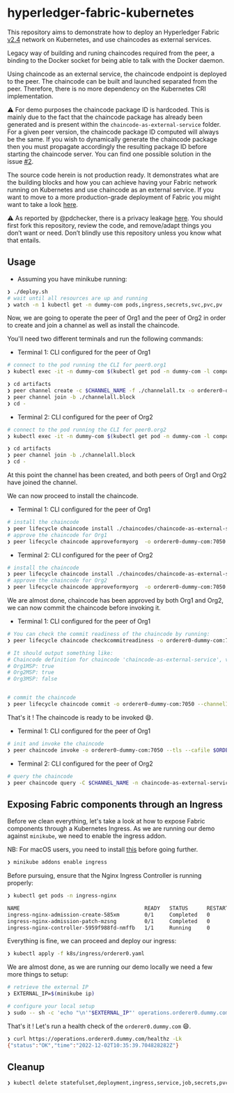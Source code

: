 # hyperledger-fabric-kubernetes

This repository aims to demonstrate how to deploy an Hyperledger Fabric [v2.4](https://hyperledger-fabric.readthedocs.io/en/release-2.4/) network on Kubernetes, and use chaincodes as external services.

Legacy way of building and runing chaincodes required from the peer, a binding to the Docker socket for being able to
talk with the Docker daemon.

Using chaincode as an external service, the chaincode endpoint is deployed to the peer. The chaincode can be built and launched separated from the peer. Therefore, there is no more dependency on the Kubernetes CRI implementation.

⚠️ For demo purposes the chaincode package ID is hardcoded. This is mainly due to the fact that the chaincode package has already been generated and is present within the `chaincode-as-external-service` folder. For a given peer version, the chaincode package ID computed will always be the same. If you wish to dynamically generate the chaincode package then you must propagate accordingly the resulting package ID before starting the chaincode server.
You can find one possible solution in the issue [#2](https://github.com/TommyStarK/hyperledger-fabric-kubernetes/issues/3#issuecomment-798954187).

The source code herein is not production ready. It demonstrates what are the building blocks and how you can achieve having your Fabric network running on Kubernetes and use chaincode as an external service. If you want to move to a more production-grade deployment of Fabric you might want to take a look [here](https://github.com/hyperledger-labs/fabric-operator).

⚠️ As reported by @pdchecker, there is a privacy leakage [here](https://github.com/TommyStarK/hyperledger-fabric-kubernetes/blob/main/chaincode-as-external-service/smart_contract.go#L90). You should first fork this repository, review the code, and remove/adapt things you don’t want or need. Don’t blindly use this repository unless you know what that entails.

## Usage

- Assuming you have minikube running:

```bash
❯ ./deploy.sh
# wait until all resources are up and running
❯ watch -n 1 kubectl get -n dummy-com pods,ingress,secrets,svc,pvc,pv
```

Now, we are going to operate the peer of Org1 and the peer of Org2 in order to create and join a channel as well as install the chaincode.

You'll need two different terminals and run the following commands:

- Terminal 1: CLI configured for the peer of Org1

```bash
# connect to the pod running the CLI for peer0.org1
❯ kubectl exec -it -n dummy-com $(kubectl get pod -n dummy-com -l component=cli.peer0.org1.dummy.com -o jsonpath="{.items[0].metadata.name}") -- bash

❯ cd artifacts
❯ peer channel create -c $CHANNEL_NAME -f ./channelall.tx -o orderer0-dummy-com:7050 --tls --cafile $ORDERER_CA
❯ peer channel join -b ./channelall.block
❯ cd -
```

- Terminal 2: CLI configured for the peer of Org2

```bash
# connect to the pod running the CLI for peer0.org2
❯ kubectl exec -it -n dummy-com $(kubectl get pod -n dummy-com -l component=cli.peer0.org2.dummy.com -o jsonpath="{.items[0].metadata.name}") -- bash

❯ cd artifacts
❯ peer channel join -b ./channelall.block
❯ cd -
```

At this point the channel has been created, and both peers of Org1 and Org2 have joined the channel.

We can now proceed to install the chaincode.

- Terminal 1: CLI configured for the peer of Org1

```bash
# install the chaincode
❯ peer lifecycle chaincode install ./chaincodes/chaincode-as-external-service/chaincode-as-external-service.tgz
# approve the chaincode for Org1
❯ peer lifecycle chaincode approveformyorg  -o orderer0-dummy-com:7050 --tls --cafile $ORDERER_CA --channelID $CHANNEL_NAME --name chaincode-as-external-service --version 1.0 --init-required --package-id chaincode-as-external-service:33b295bb4ac3f8dead7bddb9e86315aa7b3729b76d6d53f9379ddba6db900f7f --sequence 1
```

- Terminal 2: CLI configured for the peer of Org2

```bash
# install the chaincode
❯ peer lifecycle chaincode install ./chaincodes/chaincode-as-external-service/chaincode-as-external-service.tgz
# approve the chaincode for Org2
❯ peer lifecycle chaincode approveformyorg  -o orderer0-dummy-com:7050 --tls --cafile $ORDERER_CA --channelID $CHANNEL_NAME --name chaincode-as-external-service --version 1.0 --init-required --package-id chaincode-as-external-service:33b295bb4ac3f8dead7bddb9e86315aa7b3729b76d6d53f9379ddba6db900f7f --sequence 1
```

We are almost done, chaincode has been approved by both Org1 and Org2, we can now commit the chaincode before invoking it.

- Terminal 1: CLI configured for the peer of Org1

```bash
# You can check the commit readiness of the chaincode by running:
❯ peer lifecycle chaincode checkcommitreadiness -o orderer0-dummy-com:7050 --channelID $CHANNEL_NAME --tls --cafile $ORDERER_CA --name chaincode-as-external-service --version 1.0 --init-required --sequence 1

# It should output something like:
# Chaincode definition for chaincode 'chaincode-as-external-service', version '1.0', sequence '1' on channel 'channelall' approval status by org:
# Org1MSP: true
# Org2MSP: true
# Org3MSP: false


# commit the chaincode
❯ peer lifecycle chaincode commit -o orderer0-dummy-com:7050 --channelID $CHANNEL_NAME --name chaincode-as-external-service --version 1.0 --sequence 1 --init-required --tls --cafile $ORDERER_CA --peerAddresses peer0-org1-dummy-com:7051 --tlsRootCertFiles $CORE_PEER_TLS_ROOTCERT_FILE  --peerAddresses peer0-org2-dummy-com:7051 --tlsRootCertFiles /etc/hyperledger/fabric/crypto/peerOrganizations/org2.dummy.com/peers/peer0.org2.dummy.com/tls/ca.crt
```

That's it ! The chaincode is ready to be invoked :smile:.

- Terminal 1: CLI configured for the peer of Org1

```bash
# init and invoke the chaincode
❯ peer chaincode invoke -o orderer0-dummy-com:7050 --tls --cafile $ORDERER_CA -C $CHANNEL_NAME -n chaincode-as-external-service  --peerAddresses peer0-org1-dummy-com:7051 --tlsRootCertFiles $CORE_PEER_TLS_ROOTCERT_FILE  --peerAddresses peer0-org2-dummy-com:7051 --tlsRootCertFiles /etc/hyperledger/fabric/crypto/peerOrganizations/org2.dummy.com/peers/peer0.org2.dummy.com/tls/ca.crt --isInit -c '{"function":"Init","Args":[]}'
```

- Terminal 2: CLI configured for the peer of Org2

```bash
# query the chaincode
❯ peer chaincode query -C $CHANNEL_NAME -n chaincode-as-external-service -c '{"Args":["Query", "default-asset"]}'
```

## Exposing Fabric components through an Ingress

Before we clean everything, let's take a look at how to expose Fabric components through a Kubernetes Ingress.
As we are running our demo against `minikube`, we need to enable the ingress addon.

NB: For macOS users, you need to install [this](https://github.com/chipmk/docker-mac-net-connect) before going further.

```bash
❯ minikube addons enable ingress
```

Before pursuing, ensure that the Nginx Ingress Controller is running properly:

```bash
❯ kubectl get pods -n ingress-nginx

NAME                                        READY   STATUS      RESTARTS   AGE
ingress-nginx-admission-create-585xm        0/1     Completed   0          8m44s
ingress-nginx-admission-patch-mzsng         0/1     Completed   0          8m44s
ingress-nginx-controller-5959f988fd-nmffb   1/1     Running     0          8m44s
```

Everything is fine, we can proceed and deploy our ingress:

```bash
❯ kubectl apply -f k8s/ingress/orderer0.yaml
```

We are almost done, as we are running our demo locally we need a few more things to setup:

```bash
# retrieve the external IP
❯ EXTERNAL_IP=$(minikube ip)

# configure your local setup
❯ sudo -- sh -c 'echo "\n'"$EXTERNAL_IP"' operations.orderer0.dummy.com\n" >> /etc/hosts'
```

That's it ! Let's run a health check of the `orderer0.dummy.com` :smile:.

```bash
❯ curl https://operations.orderer0.dummy.com/healthz -Lk
{"status":"OK","time":"2022-12-02T10:35:39.704828282Z"}
```


## Cleanup

```bash
❯ kubectl delete statefulset,deployment,ingress,service,job,secrets,pvc --all --namespace dummy-com && kubectl delete pv local-volume
```
